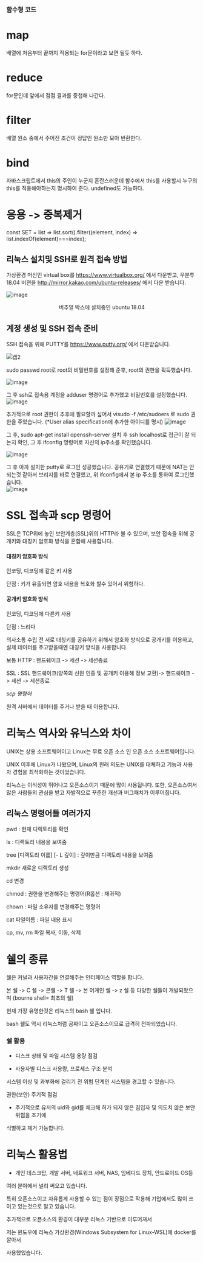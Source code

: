 ### 함수형 코드 

# map 

  배열에 처음부터 끝까지 적용되는 for문이라고 보면 될듯 하다. 

# reduce 

  for문인데 앞에서 점점 결과를 중첩해 나간다.

# filter

  배열 원소 중에서 주어진 조건이 정답인 원소만 모아 반환한다.

# bind

  자바스크립트에서 this의 주인이  누군지 혼란스러운데 함수에서 this를 사용할시 누구의 this를 적용해야하는지 명시하여 준다.
  undefined도 가능하다.
  
# 응용 -> 중복제거 

  const SET = list => list.sort().filter((element, index) => list.indexOf(element)===index);      
##  리눅스 설치및 SSH로 원격 접속 방법

가상환경 머신인 virtual box를 https://www.virtualbox.org/ 에서 다운받고,  우분투 18.04 버젼을 http://mirror.kakao.com/ubuntu-releases/ 에서 다운 받습니다. 

![image](https://user-images.githubusercontent.com/40421183/126260793-8ba49992-ed2e-4bcc-8ff0-d698db0cedd0.png)
 <center>버추얼 박스에 설치중인 ubuntu 18.04 </center>  

## 계정 생성 및 SSH 접속 준비 

 SSH 접속을 위해 PUTTY를 https://www.putty.org/ 에서 다운받습니다.

![캡2](https://user-images.githubusercontent.com/40421183/126262192-0dc15c8b-bc5f-4677-b2f2-a87f7130dcd0.PNG)

 sudo passwd root로 root의 비밀번호를 설정해 준후, root의 권한을 획득했습니다.

![image](https://user-images.githubusercontent.com/40421183/126262597-26f030f2-ded1-49af-9379-48e199cae52e.png)

그 후 ssh로 접속용 계정을 adduser 명령어로 추가했고 비밀번호를 설정했습니다. 
 ![image](https://user-images.githubusercontent.com/40421183/126262862-2d33e547-30f4-4b99-ab2f-7ec002afa62b.png)

추가적으로 root 권한이 추후에 필요할까 싶어서 
 visudo -f /etc/sudoers 로 sudo 권한을 주었습니다.
 (*User alias specification에 추가한 아이디를 명시) 
![image](https://user-images.githubusercontent.com/40421183/126263546-16296f24-eacc-43af-8e7d-5e067f1650d5.png)


그 후, sudo apt-get install openssh-server  설치 후 
ssh localhost로 접근이 잘 되는지 확인, 그 후 ifconfig 명령어로 자신의 
ip주소를 확인했습니다. 

![image](https://user-images.githubusercontent.com/40421183/126263711-b2471848-360a-45fc-a7ce-f6d998e728b2.png)

그 후 아까 설치한 putty로 로그인 성공했습니다.
공유기로 연결했기 때문에 NAT는 안되는것 같아서 브리지를 바로 연결했고, 위 ifconfig에서 본 ip 주소를 통하여 로그인했습니다.   
![image](https://user-images.githubusercontent.com/40421183/126263952-cfa6af85-562b-4c38-ae89-62a838842f96.png)

# SSL 접속과 scp 명령어

SSL은 TCP위에 놓인 보안계층(SSL)위의 HTTP라 볼 수 있으며, 보안 접속을 위해 공개키와 대칭키 암호화 방식을 혼합해 사용합니다.

#### 대칭키 암호화 방식

인코딩, 디코딩에 같은 키 사용

단점 : 키가 유출되면 암호 내용을 복호화 할수 있어서 위험하다.

#### 공개키 암호화 방식

인코딩, 디코딩에 다른키 사용

단점 : 느리다

의사소통 수립 전 서로 대칭키를 공유하기 위해서 암호화 방식으로 공개키를 이용하고, 실제 데이터를 주고받을때엔 대칭키 방식을 사용합니다.

보통 HTTP : 핸드쉐이크 -> 세션 -> 세션종료

SSL : SSL 핸드쉐이크(양쪽의 신원 인증 및 공개키 이용해 정보 교환)-> 핸드쉐이크 -> 세션 -> 세션종료

*scp 명령어*

원격 서버에서 데이터를 주거나 받을 때 이용합니다. 


# 리눅스 역사와 유닉스와 차이

UNIX는 상용 소프트웨어이고 Linux는 무료 오픈 소스 인 오픈 소스 소프트웨어입니다.

UNIX 이후에 Linux가 나왔으며, Linux의 원래 의도는 UNIX를 대체하고 기능과 사용자 경험을 최적화하는 것이었습니다.  

리눅스는 이식성이 뛰어나고 오픈소스이기 때문에 많이 사용됩니다. 또한, 오픈소스여서 많은 사람들의 관심을 받고 자발적으로 꾸준한 개선과 버그패치가 이루어집니다.

## 리눅스 명령어들 여러가지

pwd : 현재 디렉토리를 확인

ls : 디렉토리 내용을 보여줌

tree [디렉토리 이름] [- L 깊이] : 깊이만큼 디렉토리 내용을 보여줌 

mkdir 새로운 디렉토리 생성

cd 변경 

chmod : 권한을 변경해주는 명령어(R옵션 : 재귀적) 

chown : 파일 소유자를 변경해주는 명령어

cat 파일이름 : 파일 내용 표시 

cp, mv, rm 파일 복사, 이동, 삭제

# 쉘의 종류 

쉘은 커널과 사용자간을 연결해주는 인터페이스 역할을 합니다.

본 쉘 -> C 쉘 -> 콘쉘 -> T 쉘 -> 본 어게인 쉘 -> z 쉘 등 다양한 쉘들이 개발되왔으며
(bourne shell= 최초의 쉘) 

현재 가장 유명한것은 리눅스의 bash 쉘 입니다.

bash 쉘도 역시 리눅스처럼 공짜이고 오픈소스이므로 급격히 전파되었습니다. 

### 쉘 활용

- 디스크 상태 및 파일 시스템 용량 점검

- 사용자별 디스크 사용량, 프로세스 구조 분석 

시스템 이상 및 과부화에 걸리기 전 위험 단계인 시스템을 경고할 수 있습니다. 

권한(보안) 주기적 점검 

- 주기적으로 유저의 uid와 gid를 체크해 허가 되지 않은 침입자 및 의도치 않은 보안 위험을 조기에 

식별하고 제거 가능합니다.

# 리눅스 활용법

- 개인 데스크탑, 개발 서버, 네트워크 서버, NAS, 임베디드 장치, 안드로이드 OS등 

여러 분야에서 널리 써오고 있습니다. 

특히 오픈소스이고 자유롭게 사용할 수 있는 점이 장점으로 작용해 기업에서도 많이 쓰이고 있는것으로 알고 있습니다.

추가적으로 오픈소스의 환경이 대부분 리눅스 기반으로 이루어져서

저는 윈도우에 리눅스 가상환경(Windows Subsystem for Linux-WSL)에 docker를 깔아서

사용했었습니다. 
